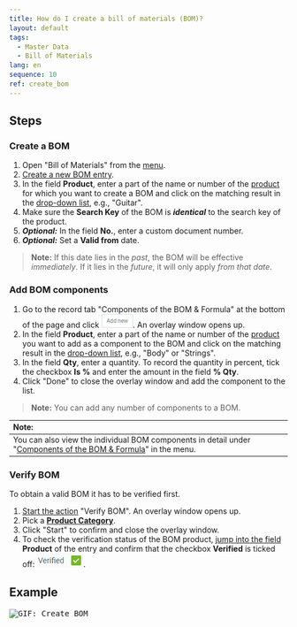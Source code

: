 ```yaml
---
title: How do I create a bill of materials (BOM)?
layout: default
tags:
  - Master Data
  - Bill of Materials
lang: en
sequence: 10
ref: create_bom
---
```


## Steps

### Create a BOM
1. Open "Bill of Materials" from the [menu](Menu).
1. [Create a new BOM entry](New_Record_Window).
1. In the field **Product**, enter a part of the name or number of the [product](NewProduct) for which you want to create a BOM and click on the matching result in the <a href="Keyboard_shortcuts_reference#dropdown" title="Dynamic Search Box (Autocompletion)">drop-down list</a>, e.g., "Guitar".
1. Make sure the **Search Key** of the BOM is ***identical*** to the search key of the product.
1. ***Optional:*** In the field **No.**, enter a custom document number.
1. ***Optional:*** Set a **Valid from** date.
 >**Note:** If this date lies in the *past*, the BOM will be effective *immediately*. If it lies in the *future*, it will only apply *from that date*.

### Add BOM components
1. Go to the record tab "Components of the BOM & Formula" at the bottom of the page and click !["Add new"](assets/Add_New_Button.png). An overlay window opens up.
1. In the field **Product**, enter a part of the name or number of the [product](NewProduct) you want to add as a component to the BOM and click on the matching result in the <a href="Keyboard_shortcuts_reference#dropdown" title="Dynamic Search Box (Autocompletion)">drop-down list</a>, e.g., "Body" or "Strings".
1. In the field **Qty**, enter a quantity. To record the quantity in percent, tick the checkbox **Is %** and enter the amount in the field **% Qty**.
1. Click "Done" to close the overlay window and add the component to the list.
 >**Note:** You can add any number of components to a BOM.

| **Note:** |
| :--- |
| You can also view the individual BOM components in detail under "[Components of the BOM & Formula](Menu)" in the menu. |

### Verify BOM
To obtain a valid BOM it has to be verified first.

1. [Start the action](StartAction#actions-menu) "Verify BOM". An overlay window opens up.
1. Pick a [**Product Category**](NewProductCategory).
1. Click "Start" to confirm and close the overlay window.
1. To check the verification status of the BOM product, [jump into the field](Jumpto) **Product** of the entry and confirm that the checkbox **Verified** is ticked off: ![Verified='Y'](assets/BOM_product_verified.png).

## Example
<kbd><img src="assets/Create_BOM.gif" alt="GIF: Create BOM"></kbd>
